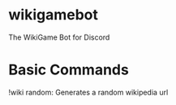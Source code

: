 # wikigamebot
The WikiGame Bot for Discord

# Basic Commands

!wiki random: Generates a random wikipedia url
